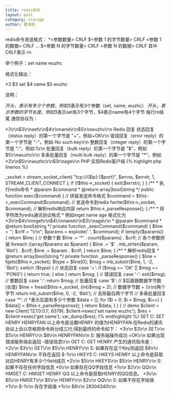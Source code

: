 ```yaml
---
title: redis协议
layout: post
category: storage
author: 夏泽民
---
```

<!-- more -->
redis命令发送格式：
*<参数数量> CRLF 
$<参数 1 的字节数量> CRLF 
<参数 1 的数据> CRLF 
... 
$<参数 N 的字节数量> CRLF 
<参数 N 的数据> CRLF 
其中CRLF表示 rn

举个例子：set name wuzhc

格式化输出：

*3 
$3 
set 
$4 
name 
$5 
wuzhc

说明：

*开头，表示有多少个参数，例如*3表示有3个参数（set, name, wuzhc）
$开头，表示参数的字节长度，例如$3表示set有3个字节，$4表示name有4个字节
每行rn结尾
通信协议为：

*3\r\n$3\r\nset\r\n$4\r\nname\r\n$5\r\nwuzhc\r\n
Redis 回复
状态回复（status reply）的第一个字节是 "+"，例如+OK\r\n
错误回复（error reply）的第一个字节是 "-"，例如-No such key\r\n
整数回复（integer reply）的第一个字节是 ":"，例如:1\r\n
批量回复（bulk reply）的第一个字节是 "$"，例如 $5\r\nwuzhc\r\n
多条批量回复（multi bulk reply）的第一个字节是 "*"，例如*2\r\n$5\r\nwuzhc\r\n$3r\nage\r\n
PHP 实现Redis客户端
{% highlight php linenos %}
<?php
/**
 * Created by PhpStorm.
 * User: wuzhc2016@163.com
 * Date: 2017年09月12日
 * Time: 9:08
 */
class Client
{
    private $_socket = null;
    public function __construct($ip, $port) 
    {
        $this->_socket = stream_socket_client(
            "tcp://{$ip}:{$port}",
            $errno,
            $errstr,
            1,
            STREAM_CLIENT_CONNECT
        );
        if (!$this->_socket) {
            exit($errstr);
        }
    }
    /**
     * 执行redis命令
     * @param $command
     * @return array|bool|string
     */
    public function exec($command)
    {      
        // 拼装发送命令格式
        $command = $this->_execCommand($command);

        // 发送命令到redis
        fwrite($this->_socket, $command);

        // 解析redis响应内容
        return $this->_parseResponse();
    }
    /**
     * 将字符改为redis通讯协议格式
     * 例如mget name age 格式化为 *3\r\n$4\r\nmget\r\n$4\r\nname\r\n$3\r\nage\r\n
     * @param $command
     * @return bool|string
     */
    private function _execCommand($command)
    {
        $line = '';
        $crlf = "\r\n";
        $params = explode(' ', $command);
        if (empty($params)) {
            return $line;
        }

        // 参数个数
        $line .= '*' . count($params) . $crlf;

        // 各个参数拼装
        foreach ((array)$params as $param) {
            $line .= '$' . mb_strlen($param, '8bit') . $crlf;
            $line .= $param . $crlf;
        }

        return $line;
    }
    /**
     * 解析redis回复
     * @return array|bool|string
     */
    private function _parseResponse()
    {
        $line = fgets($this->_socket); 
        $type = $line[0]; 
        $msg = mb_substr($line, 1, -2, '8bit'); 

        switch ($type) {
            // 状态回复
            case '+':
                if ($msg == 'OK' || $msg == 'PONG') {
                    return true;
                } else {
                    return $msg;
                }
            // 错误回复
            case '-':
                exit($msg);
            // 整数回复
            case ':':
                return $msg;
            // 批量回复
            case '$': // $后面跟数据字节数(长度)
                $line = fread($this->_socket, (int)$msg + 2); // 数据字节数 + (\r\n)两个字节
                return mb_substr($line, 0, -2, '8bit'); // 去除最后两个字节
            // 多条批量回复
            case '*': // *表示后面有多少个参数
                $data = [];
                for ($i = 0; $i < $msg; $i++) {
                    $data[] = $this->_parseResponse();
                }
                return $data;
        }
    }
}
// demo
$client = new Client('127.0.0.1', 6379);
$client->exec('set name wuzhc');
$res = $client->exec('get name');
var_dump($res);
{% endhighlight %}
SET
C:
SET HENRY  HENRYFAN
以上命令是设置HENRY 的值为HENRYFAN.在Redis的通讯协议上会以空格把命令拆分成三行;得到最终的命令如下：
*3\r\n
$3\r\n
SET\r\n
$5\r\n
HENRY\r\n
$8\r\n
HENRYFAN\r\n
S:
服务端操作成功
+OK\r\n
如果出现错误服务端会返回
-错误信息\r\n
GET
C:
GET HENRY
产生的通讯指令是：
*2\r\n
$3\r\n
GET\r\n
$5\r\n
HENRY\r\n
S:
 如果存在这个Key则返回
$8\r\n
HENRYFAN\r\n
不存在返回
$-1\r\n
HKEYS
C:
HKEYS HENRY
以上命令是获取对应HENRY有多少个field成员
*2\r\n
$5\r\n
HKEYS\r\n
$5\r\n
HENRY\r\n
S:
如果不存在任何字段信息
*0\r\n
如果存在QQ字段信息
*1\r\n
$2\r\n
QQ\r\n
HMGET
C:
HMGET HENRY QQ
以上命令是获取HENRY的QQ信息。
*3\r\n
$5\r\n
HMGET\r\n
$5\r\n
HENRY\r\n
$2\r\n
QQ\r\n
S:
如果不存在字段值

*1\r\n
$-1\r\n
存在字段值

*1\r\n
$8\r\n
28304340\r\n
